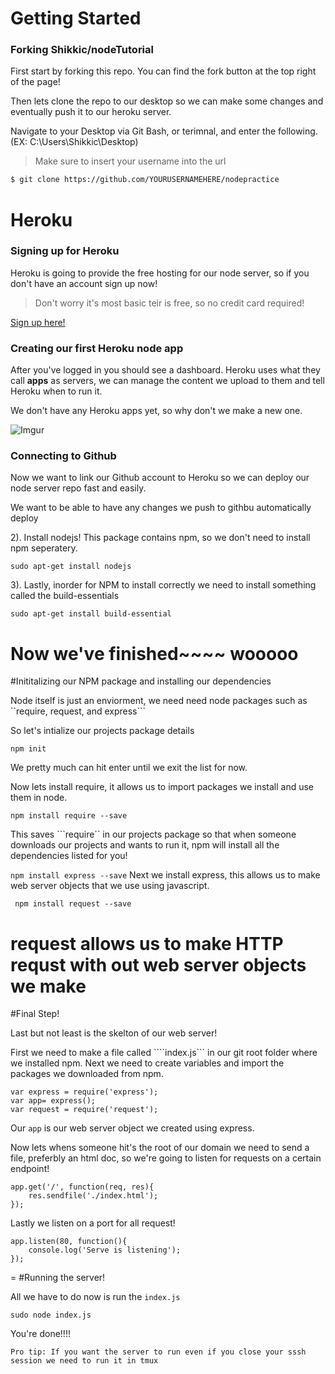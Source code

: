 # Getting Started

### Forking Shikkic/nodeTutorial

First start by forking this repo. You can find the fork button at the top right of the page!

Then lets clone the repo to our desktop so we can make some changes and eventually push it to our heroku server.

Navigate to your Desktop via Git Bash, or terimnal, and enter the following. (EX: C:\Users\Shikkic\Desktop)

>Make sure to insert your username into the url

```sh
$ git clone https://github.com/YOURUSERNAMEHERE/nodepractice
```

# Heroku

### Signing up for Heroku

Heroku is going to provide the free hosting for our node server, so if you don't have an account sign up now! 

>Don't worry it's most basic teir is free, so no credit card required!

[Sign up here!](https://signup.heroku.com/www-header)

### Creating our first Heroku node app

After you've logged in you should see a dashboard. Heroku uses what they call **apps** as servers, we can manage the content we upload to them and tell Heroku when to run it. 

We don't have any Heroku apps yet, so why don't we make a new one.

![Imgur](http://i.imgur.com/bdd6dZA.png)


### Connecting to Github

Now we want to link our Github account to Heroku so we can deploy our node server repo fast and easily.




We want to be able to have any changes we push to githbu automatically deploy 



2). Install nodejs! This package contains npm, so we don't need to install npm seperatery.
```
sudo apt-get install nodejs
```

3).  Lastly, inorder for NPM to install correctly we need to install something called the build-essentials
```
sudo apt-get install build-essential
```

Now we've finished~~~~ wooooo
=
#Inititalizing our NPM package and installing our dependencies 

Node itself is just an enviorment, we need need node packages such as ``require, request, and express```

So let's intialize our projects package details

```
npm init
```

We pretty much can hit enter until we exit the list for now.

Now lets install require, it allows us to import packages we install and use them in node.

```npm install require --save```

This saves ```require`` in our projects package so that when someone downloads our projects and wants to run it, npm will install all the dependencies listed for you!

```npm install express --save```
Next we install express, this allows us to make web server objects that we use using javascript.

``` npm install request --save```

request allows us to make HTTP requst with out web server objects we make
=
#Final Step!

Last but not least is the skelton of our web server!

First we need to make a file called ````index.js``` in our git root folder where we installed npm. Next we need to create variables and import the packages we downloaded from npm.

```
var express = require('express');
var app= express();
var request = require('request');
``` 

Our ```app``` is our web server object we created using express. 

Now lets whens someone hit's the root of our domain we need to send a file, preferbly an html doc, so we're going to listen for requests on a certain endpoint!

```
app.get('/', function(req, res){
	res.sendfile('./index.html');
});

```

Lastly we listen on a port for all request!

```
app.listen(80, function(){
	console.log('Serve is listening');
});
```
=
#Running the server!

All we have to do now is run the ```index.js``` 

```sudo node index.js```

You're done!!!!

```
Pro tip: If you want the server to run even if you close your sssh session we need to run it in tmux
```
